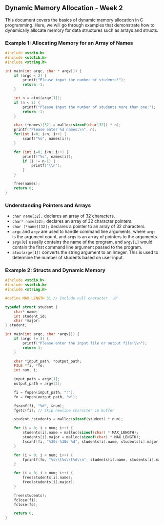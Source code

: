 ## Dynamic Memory Allocation - Week 2

This document covers the basics of dynamic memory allocation in C programming. Here, we will go through examples that demonstrate how to dynamically allocate memory for data structures such as arrays and structs.

### Example 1: Allocating Memory for an Array of Names

```c
#include <stdio.h>
#include <stdlib.h>
#include <string.h>

int main(int argc, char * argv[]) {
    if (argc < 2) {
        printf("Please input the number of students!");
        return -1;
    }

    int n = atoi(argv[1]);
    if (n < 2) {
        printf("Please input the number of students more than one!");
        return -1;
    }

    char (*names)[32] = malloc(sizeof(char[32]) * n);
    printf("Please enter %d names:\n", n);
    for(int i=0; i<n; i++) {
        scanf("%s", names[i]);
    }

    for (int i=0; i<n; i++) {
        printf("%s", names[i]);
        if (i != n-1) { 
            printf("\\n");
        }
    }

    free(names);
    return 0;
}
```

### Understanding Pointers and Arrays

- `char name[32];` declares an array of 32 characters.
- `char* name[32];` declares an array of 32 character pointers.
- `char (*name)[32];` declares a pointer to an array of 32 characters.
- `argc` and `argv` are used to handle command line arguments, where `argc` is the argument count, and `argv` is an array of pointers to the arguments.
- `argv[0]` usually contains the name of the program, and `argv[1]` would contain the first command line argument passed to the program.
- `atoi(argv[1])` converts the string argument to an integer. This is used to determine the number of students based on user input.

### Example 2: Structs and Dynamic Memory

```c
#include <stdio.h>
#include <stdlib.h>
#include <string.h>

#define MAX_LENGTH 31 // Include null character '\0'

typedef struct student {
    char* name;
    int student_id;
    char *major;
} student;

int main(int argc, char *argv[]) {
    if (argc != 3) {
        printf("Please enter the input file or output file!\\n");
        return 1; 
    }

    char *input_path, *output_path;
    FILE *fi, *fo;
    int num, i;

    input_path = argv[1];
    output_path = argv[2];

    fi = fopen(input_path, "r");
    fo = fopen(output_path, "w");

    fscanf(fi, "%d", &num); 
    fgetc(fi); // Skip newline character in buffer

    student *students = malloc(sizeof(student) * num);

    for (i = 0; i < num; i++) {
        students[i].name = malloc(sizeof(char) * MAX_LENGTH); 
        students[i].major = malloc(sizeof(char) * MAX_LENGTH); 
        fscanf(fi, "%30s %30s %d", students[i].name, students[i].major, &students[i].student_id);
    }

    for (i = 0; i < num; i++) {
        fprintf(fo, "%s\\t%s\\t%d\\n", students[i].name, students[i].major, students[i].student_id);
    }

    for (i = 0; i < num; i++) {
        free(students[i].name);
        free(students[i].major);
    }

    free(students);
    fclose(fi);
    fclose(fo);

    return 0;
}
```
